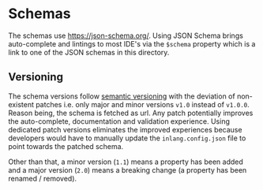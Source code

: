 # Schemas

The schemas use https://json-schema.org/. Using JSON Schema brings auto-complete and lintings to most IDE's via the
`$schema` property which is a link to one of the JSON schemas in this directory.

## Versioning

The schema versions follow [semantic versioning](https://semver.org/) with the deviation of non-existent patches
i.e. only major and minor versions `v1.0` instead of `v1.0.0`. Reason being, the schema is fetched as url. Any
patch potentially improves the auto-complete, documentation and validation experience. Using dedicated
patch versions eliminates the improved experiences because developers would have to manually update the `inlang.config.json`
file to point towards the patched schema.

Other than that, a minor version (`1.1`) means a property has been added and a major version (`2.0`) means
a breaking change (a property has been renamed / removed).
